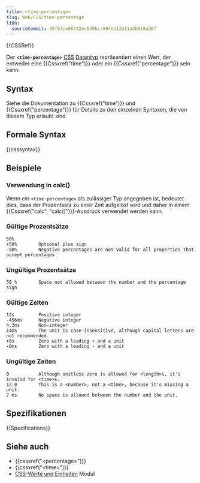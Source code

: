 ```yaml
---
title: <time-percentage>
slug: Web/CSS/time-percentage
l10n:
  sourceCommit: 35f63ce08742ec649bca904ea12e11a3b018ad6f
---
```


{{CSSRef}}

Der **`<time-percentage>`** [CSS](/de/docs/Web/CSS) [Datentyp](/de/docs/Web/CSS/CSS_Values_and_Units/CSS_data_types) repräsentiert einen Wert, der entweder eine {{Cssxref("time")}} oder ein {{Cssxref("percentage")}} sein kann.

## Syntax

Siehe die Dokumentation zu {{Cssxref("time")}} und {{Cssxref("percentage")}} für Details zu den einzelnen Syntaxen, die von diesem Typ erlaubt sind.

## Formale Syntax

{{csssyntax}}

## Beispiele

### Verwendung in calc()

Wenn ein `<time-percentage>` als zulässiger Typ angegeben ist, bedeutet dies, dass der Prozentsatz zu einer Zeit aufgelöst wird und daher in einem {{Cssxref("calc", "calc()")}}-Ausdruck verwendet werden kann.

### Gültige Prozentsätze

```plain example-good
50%
+50%        Optional plus sign
-50%        Negative percentages are not valid for all properties that accept percentages
```

### Ungültige Prozentsätze

```plain example-bad
50 %        Space not allowed between the number and the percentage sign
```

### Gültige Zeiten

```plain example-good
12s         Positive integer
-456ms      Negative integer
4.3ms       Non-integer
14mS        The unit is case-insensitive, although capital letters are not recommended.
+0s         Zero with a leading + and a unit
-0ms        Zero with a leading - and a unit
```

### Ungültige Zeiten

```plain example-bad
0           Although unitless zero is allowed for <length>s, it's invalid for <time>s.
12.0        This is a <number>, not a <time>, because it's missing a unit.
7 ms        No space is allowed between the number and the unit.
```

## Spezifikationen

{{Specifications}}

## Siehe auch

- {{cssxref("&lt;percentage&gt;")}}
- {{cssxref("&lt;time&gt;")}}
- [CSS-Werte und Einheiten](/de/docs/Web/CSS/CSS_Values_and_Units) Modul
